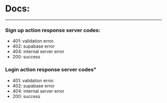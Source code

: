 # Docs:

---

### Sign up action response server codes:

- 401: validation error.
- 402: supabase error
- 404: internal server error
- 200: success

### Login action response server codes"

- 401: validation error.
- 402: supabase error
- 404: internal server error
- 200: success
